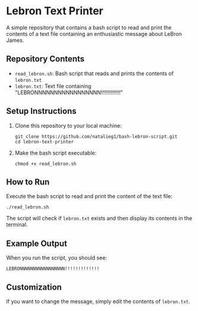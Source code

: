 # Lebron Text Printer

A simple repository that contains a bash script to read and print the contents of a text file containing an enthusiastic message about LeBron James.

## Repository Contents

- `read_lebron.sh`: Bash script that reads and prints the contents of `lebron.txt`
- `lebron.txt`: Text file containing "LEBRONNNNNNNNNNNNNNNNN!!!!!!!!!!!!!"

## Setup Instructions

1. Clone this repository to your local machine:
   ```
   git clone https://github.com/natalieg1/bash-lebron-script.git
   cd lebron-text-printer
   ```

2. Make the bash script executable:
   ```
   chmod +x read_lebron.sh
   ```

## How to Run

Execute the bash script to read and print the content of the text file:

```
./read_lebron.sh
```

The script will check if `lebron.txt` exists and then display its contents in the terminal.

## Example Output

When you run the script, you should see:

```
LEBRONNNNNNNNNNNNNNNNN!!!!!!!!!!!!!
```

## Customization

If you want to change the message, simply edit the contents of `lebron.txt`.